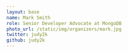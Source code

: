 ```yaml
---
layout: base
name: Mark Smith
role: Senior Developer Advocate at MongoDB
photo_url: /static/img/organizers/mark.jpg
twitter: judy2k
github: judy2k
---
```

